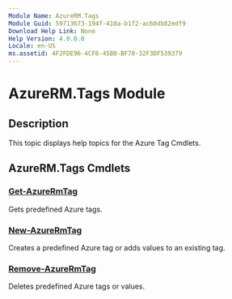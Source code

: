 ```yaml
---
Module Name: AzureRM.Tags
Module Guid: 59713673-194f-418a-b1f2-ac60db82edf9
Download Help Link: None
Help Version: 4.0.0.0
Locale: en-US
ms.assetid: 4F2FDE96-4CF6-45B0-BF70-32F3DF539379
---
```


# AzureRM.Tags Module
## Description
This topic displays help topics for the Azure Tag Cmdlets.

## AzureRM.Tags Cmdlets
### [Get-AzureRmTag](./Get-AzureRmTag.md)
Gets predefined Azure tags.


### [New-AzureRmTag](./New-AzureRmTag.md)
Creates a predefined Azure tag or adds values to an existing tag.


### [Remove-AzureRmTag](./Remove-AzureRmTag.md)
Deletes predefined Azure tags or values.



